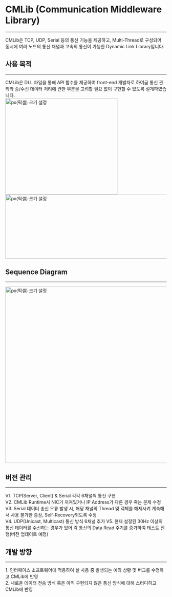 # CMLib (Communication Middleware Library)
<hr/>
CMLib은 TCP, UDP, Serial 등의 통신 기능을 제공하고, Multi-Thread로 구성되어 동시에 여러 노드의 통신 채널과 고속의 통신이 가능한 Dynamic Link Library입니다. 

## 사용 목적
<hr/>
CMLib은 DLL 파일을 통해 API 함수를 제공하여 front-end 개발자로 하여금 통신 관리와 송/수신 데이터 처리에 관한 부분을 고려할 필요 없이 구현할 수 있도록 설계하였습니다.
<br/>
<img src="https://user-images.githubusercontent.com/65689549/84605654-f3d23f80-aed9-11ea-8ddf-67c1181e4783.png" width="350px" height="300px" title="px(픽셀) 크기 설정"></img>
<img src="https://user-images.githubusercontent.com/65689549/84606048-3c3f2c80-aedd-11ea-8b58-dd618472c144.png" width="600px" height="200px" title="px(픽셀) 크기 설정"></img><br/>

## Sequence Diagram
<hr/>
<img src="https://user-images.githubusercontent.com/65689549/85645923-fa309a80-b6d5-11ea-97d2-eed2cbabd9bc.png" width="650px" height="550px" title="px(픽셀) 크기 설정"></img><br/>

## 버전 관리 
<hr/>
V1. TCP(Server, Client) & Serial 각각 6채널씩 통신 구현</br>
V2. CMLib Runtime시 NIC가 꺼져있거나 IP Address가 다른 경우 죽는 문제 수정</br>
V3. Serial 데이터 송신 오류 발생 시, 해당 채널의 Thread 및 객체를 해제시켜 계속해서 사용 불가한 증상, Self-Recovery되도록 수정</br>
V4. UDP(Unicast, Multicast) 통신 방식 6채널 추가
V5. 현재 설정된 30Hz 이상의 통신 데이터를 수신하는 경우가 있어 각 통신의 Data Read 주기를 증가하여 테스트 진행(버전 업데이트 예정) 

## 개발 방향
<hr/>
1. 인터페이스 소프트웨어에 적용하여 실 사용 중 발생되는 예외 상황 및 버그를 수정하고 CMLib에  반영</br>
2. 새로운 데이터 전송 방식 혹은 아직 구현되지 않은 통신 방식에 대해 스터디하고 CMLib에 반영

